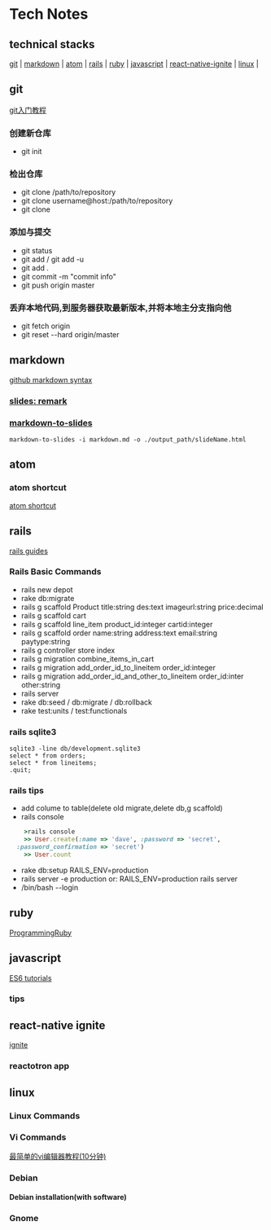 # Tech Notes
## technical stacks
[git](./_drafts/techNotes/git.md) |
[markdown](./_drafts/techNotes/markdown.md) |
[atom](./_drafts/techNotes/atom.md) |
[rails](./drafts/techNotes/rails.md) |
[ruby](./_drafts/techNotes/ruby.md) |
[javascript](./_drafts/techNotes/javascript.md) |
[react-native-ignite](./_drafts/techNotes/ignite.md) |
[linux](./_drafts/techNotes/linux.md) |

## git
[git入门教程](http://rogerdudler.github.io/git-guide/)
### 创建新仓库
- git init

### 检出仓库
- git clone /path/to/repository
- git clone username@host:/path/to/repository
- git clone

### 添加与提交
- git status
- git add <filename> / git add -u
- git add .
- git commit -m "commit info"
- git push origin master

### 丢弃本地代码,到服务器获取最新版本,并将本地主分支指向他
- git fetch origin
- git reset --hard origin/master

## markdown
[github markdown syntax](https://guides.github.com/features/mastering-markdown/)

### [slides: remark](https://github.com/gnab/remark)
### [markdown-to-slides](https://github.com/partageit/markdown-to-slides)
```
markdown-to-slides -i markdown.md -o ./output_path/slideName.html
```

## atom
### atom shortcut
[atom shortcut](http://d2wy8f7a9ursnm.cloudfront.net/atom-editor-cheat-sheet.pdf)

## rails
[rails guides](http://guides.rubyonrails.org/)
### Rails Basic Commands
- rails new depot
- rake db:migrate
- rails g scaffold Product title:string des:text imageurl:string price:decimal
- rails g scaffold cart
- rails g scaffold line_item product_id:integer cartid:integer
- rails g scaffold order name:string address:text email:string paytype:string
- rails g controller store index
- rails g migration combine_items_in_cart
- rails g migration add_order_id_to_lineitem order_id:integer
- rails g migration add_order_id_and_other_to_lineitem order_id:inter other:string
- rails server
- rake db:seed / db:migrate / db:rollback
- rake test:units / test:functionals

### rails sqlite3
    sqlite3 -line db/development.sqlite3
    select * from orders;
    select * from lineitems;
    .quit;

### rails tips
- add colume to table(delete old migrate,delete db,g scaffold)
- rails console
``` ruby
    >rails console
    >> User.create(:name => 'dave', :password => 'secret',
  :password_confirmation => 'secret')
    >> User.count
```
- rake db:setup RAILS_ENV=production
- rails server -e production or: RAILS_ENV=production rails server
- /bin/bash --login

## ruby
[ProgrammingRuby](http://ruby-doc.com/docs/ProgrammingRuby/)

## javascript
[ES6 tutorials](http://javascript.ruanyifeng.com)
### tips

## react-native ignite
[ignite](https://github.com/infinitered/ignite)
### reactotron app

## linux
### Linux Commands
### Vi Commands
[最简单的vi编辑器教程(10分钟)](http://c.biancheng.net/cpp/html/2735.html)

### Debian
#### Debian installation(with software)
### Gnome
